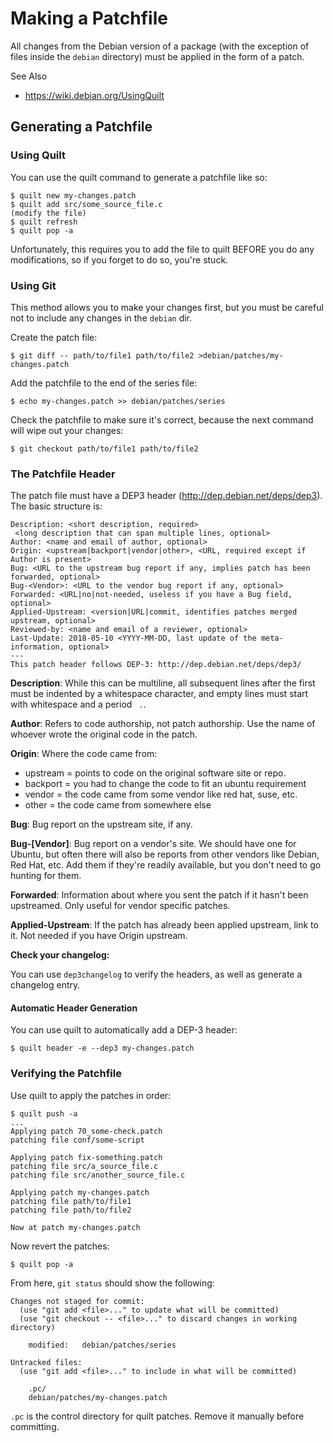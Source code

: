 Making a Patchfile
==================

All changes from the Debian version of a package (with the exception of files inside the `debian` directory) must be applied in the form of a patch.


See Also

 * https://wiki.debian.org/UsingQuilt


Generating a Patchfile
----------------------

### Using Quilt

You can use the quilt command to generate a patchfile like so:

    $ quilt new my-changes.patch
    $ quilt add src/some_source_file.c
    (modify the file)
    $ quilt refresh
    $ quilt pop -a

Unfortunately, this requires you to add the file to quilt BEFORE you do any modifications, so if you forget to do so, you're stuck.


### Using Git

This method allows you to make your changes first, but you must be careful not to include any changes in the `debian` dir.

Create the patch file:

    $ git diff -- path/to/file1 path/to/file2 >debian/patches/my-changes.patch

Add the patchfile to the end of the series file:

    $ echo my-changes.patch >> debian/patches/series

Check the patchfile to make sure it's correct, because the next command will wipe out your changes:

    $ git checkout path/to/file1 path/to/file2


### The Patchfile Header

The patch file must have a DEP3 header (http://dep.debian.net/deps/dep3). The basic structure is:

    Description: <short description, required>
     <long description that can span multiple lines, optional>
    Author: <name and email of author, optional>
    Origin: <upstream|backport|vendor|other>, <URL, required except if Author is present>
    Bug: <URL to the upstream bug report if any, implies patch has been forwarded, optional>
    Bug-<Vendor>: <URL to the vendor bug report if any, optional>
    Forwarded: <URL|no|not-needed, useless if you have a Bug field, optional>
    Applied-Upstream: <version|URL|commit, identifies patches merged upstream, optional>
    Reviewed-by: <name and email of a reviewer, optional>
    Last-Update: 2018-05-10 <YYYY-MM-DD, last update of the meta-information, optional>
    ---
    This patch header follows DEP-3: http://dep.debian.net/deps/dep3/

**Description**: While this can be multiline, all subsequent lines after the first must be indented by a whitespace character, and empty lines must start with whitespace and a period ` .`.
    
**Author**: Refers to code authorship, not patch authorship. Use the name of whoever wrote the original code in the patch.

**Origin**: Where the code came from:

  * upstream = points to code on the original software site or repo.
  * backport = you had to change the code to fit an ubuntu requirement
  * vendor = the code came from some vendor like red hat, suse, etc.
  * other = the code came from somewhere else

**Bug**: Bug report on the upstream site, if any.

**Bug-[Vendor]**: Bug report on a vendor's site. We should have one for Ubuntu, but often there will also be reports from other vendors like Debian, Red Hat, etc. Add them if they're readily available, but you don't need to go hunting for them.

**Forwarded**: Information about where you sent the patch if it hasn't been upstreamed. Only useful for vendor specific patches.

**Applied-Upstream**: If the patch has already been applied upstream, link to it. Not needed if you have Origin upstream.

**Check your changelog:**

You can use `dep3changelog` to verify the headers, as well as generate a changelog entry.


#### Automatic Header Generation

You can use quilt to automatically add a DEP-3 header:

    $ quilt header -e --dep3 my-changes.patch


### Verifying the Patchfile

Use quilt to apply the patches in order:

    $ quilt push -a
    ...
    Applying patch 70_some-check.patch
    patching file conf/some-script

    Applying patch fix-something.patch
    patching file src/a_source_file.c
    patching file src/another_source_file.c

    Applying patch my-changes.patch
    patching file path/to/file1
    patching file path/to/file2

    Now at patch my-changes.patch

Now revert the patches:

    $ quilt pop -a

From here, `git status` should show the following:

    Changes not staged for commit:
      (use "git add <file>..." to update what will be committed)
      (use "git checkout -- <file>..." to discard changes in working directory)

        modified:   debian/patches/series

    Untracked files:
      (use "git add <file>..." to include in what will be committed)

        .pc/
        debian/patches/my-changes.patch

`.pc` is the control directory for quilt patches. Remove it manually before committing.
